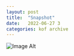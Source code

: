```yaml
---
layout:	post
title:	"Snapshot"
date:	2022-06-27 3
categories:	kof archive
---
```


![Image Alt](https://k0f.github.io/assets/2022-06-27-123358.jpg)